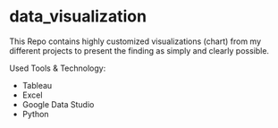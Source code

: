 # data_visualization

This Repo contains highly customized visualizations (chart) from my different projects to present the finding as simply and clearly possible.

Used Tools & Technology:
  
  * Tableau
  * Excel
  * Google Data Studio
  * Python
